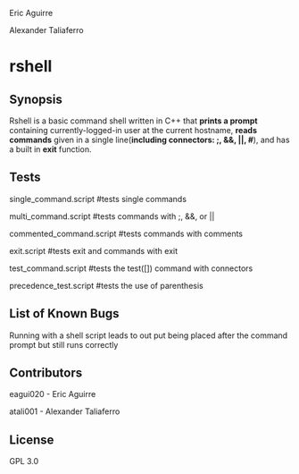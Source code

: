 Eric Aguirre

Alexander Taliaferro

# rshell

## Synopsis

Rshell is a basic command shell written in C++ that **prints a prompt** 
containing currently-logged-in user at the current hostname, **reads commands** 
given in a single line(**including connectors: ;, &&, ||, #**), 
and has a built in **exit** function.

## Tests

single_command.script #tests single commands

multi_command.script #tests commands with ;, &&, or ||

commented_command.script #tests commands with comments

exit.script #tests exit and commands with exit

test_command.script #tests the test([]) command with connectors

precedence_test.script #tests the use of parenthesis

## List of Known Bugs

Running with a shell script leads to out put being placed after the command prompt
but still runs correctly

## Contributors

eagui020 - Eric Aguirre

atali001 - Alexander Taliaferro

## License

GPL 3.0